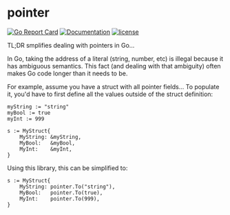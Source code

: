 # pointer

[![Go Report Card](https://goreportcard.com/badge/github.com/adrianosela/pointer)](https://goreportcard.com/report/github.com/adrianosela/pointer)
[![Documentation](https://godoc.org/github.com/adrianosela/pointer?status.svg)](https://godoc.org/github.com/adrianosela/pointer)
[![license](https://img.shields.io/github/license/adrianosela/pointer.svg)](https://github.com/adrianosela/pointer/blob/master/LICENSE)

TL;DR smplifies dealing with pointers in Go...

In Go, taking the address of a literal (string, number, etc) is illegal because it has ambiguous semantics. This fact (and dealing with that ambiguity) often makes Go code longer than it needs to be.

For example, assume you have a struct with all pointer fields... To populate it, you'd have to first define all the values outside of the struct definition:

```
myString := "string"
myBool := true
myInt := 999

s := MyStruct{
    MyString: &myString,
    MyBool:   &myBool,
    MyInt:    &myInt,
}
```

Using this library, this can be simplified to:

```
s := MyStruct{
    MyString: pointer.To("string"),
    MyBool:   pointer.To(true),
    MyInt:    pointer.To(999),
}
```

